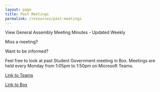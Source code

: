 ```yaml
---
layout: page
title: Past Meetings
permalink: /resources/past-meetings
---
```


View General Assembly Meeting Minutes - Updated Weekly<!--end_excerpt-->

Miss a meeting?

Want to be informed?

Feel free to look at past Student Government meeting in Box. Meetings are held every Monday from 1:05pm to 1:50pm on Microsoft Teams.

[Link to Teams](https://teams.microsoft.com/l/team/19%3ac149b8e209e14c37a380d200bd43e1ee%40thread.tacv2/conversations?groupId=a5aa807d-dee8-48c3-abcb-f5dcc8dfd0ec&tenantId=4046ceac-fdd3-46c9-ac80-b7c4a49bab70)

[Link to Box](https://msoe.app.box.com/s/4hase499ltcoi7licxgjaha6v3tojd3x)
